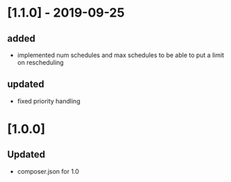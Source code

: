 # [1.1.0] - 2019-09-25
## added
- implemented num schedules and max schedules to be able to put a limit on rescheduling
## updated
- fixed priority handling

# [1.0.0]
## Updated
- composer.json for 1.0
